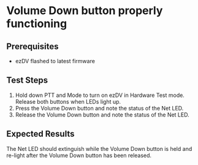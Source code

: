 # Volume Down button properly functioning

## Prerequisites

* ezDV flashed to latest firmware

## Test Steps

1. Hold down PTT and Mode to turn on ezDV in Hardware Test mode. Release both buttons when LEDs light up.
2. Press the Volume Down button and note the status of the Net LED.
3. Release the Volume Down button and note the status of the Net LED.

## Expected Results

The Net LED should extinguish while the Volume Down button is held and re-light after the Volume Down button has been released.